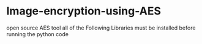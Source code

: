 # Image-encryption-using-AES
open source AES tool
all of the Following Libraries must be installed before running the python code
